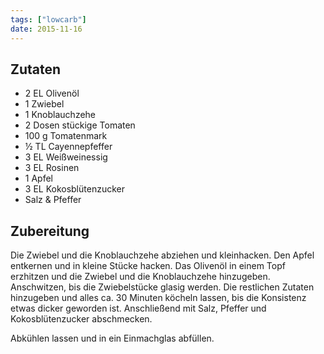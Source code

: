```yaml
---
tags: ["lowcarb"]
date: 2015-11-16
---
```


## Zutaten
- 2 EL      Olivenöl
- 1         Zwiebel
- 1         Knoblauchzehe
- 2 Dosen   stückige Tomaten
- 100 g     Tomatenmark
- ½ TL      Cayennepfeffer
- 3 EL      Weißweinessig
- 3 EL      Rosinen
- 1         Apfel
- 3 EL      Kokosblütenzucker
- Salz & Pfeffer

## Zubereitung
Die Zwiebel und die Knoblauchzehe abziehen und kleinhacken. Den Apfel entkernen und in kleine Stücke hacken.
Das Olivenöl in einem Topf erzhitzen und die Zwiebel und die Knoblauchzehe hinzugeben. Anschwitzen, bis die Zwiebelstücke glasig werden. Die restlichen Zutaten hinzugeben und alles ca. 30 Minuten köcheln lassen, bis die Konsistenz etwas dicker geworden ist.
Anschließend mit Salz, Pfeffer und Kokosblütenzucker abschmecken.

Abkühlen lassen und in ein Einmachglas abfüllen.
